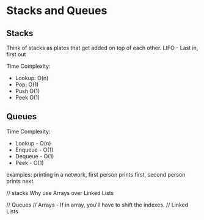 # Stacks and Queues

## Stacks
Think of stacks as plates that get added on top of each other.
LIFO - Last in, first out

Time Complexity:
* Lookup: O(n)
* Pop: O(1)
* Push O(1)
* Peek O(1)

## Queues

Time Complexity:
* Lookup - O(n)
* Enqueue - O(1)
* Dequeue - O(1)
* Peek - O(1)

examples:
printing in a network, first person prints first, second person prints next.

// stacks
Why use Arrays over Linked Lists


// Queues
// Arrays - If in array, you'll have to shift the indexes.
// Linked Lists
